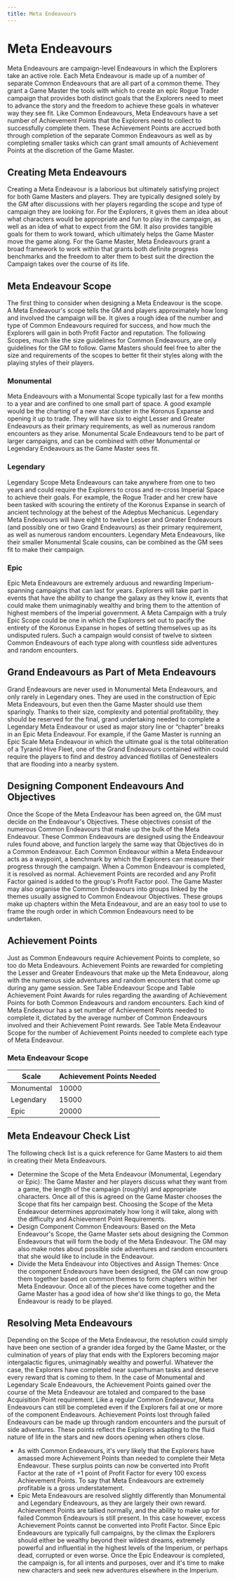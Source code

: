 ```yaml
---
title: Meta Endeavours
---
```

# Meta Endeavours 

Meta Endeavours are campaign\-level Endeavours in which the Explorers take an active role\. Each Meta Endeavour is made up of a number of separate Common Endeavours that are all part of a common theme\. They grant a Game Master the tools with which to create an epic Rogue Trader campaign that provides both distinct goals that the Explorers need to meet to advance the story and the freedom to achieve these goals in whatever way they see fit\. Like Common Endeavours, Meta Endeavours have a set number of Achievement Points that the Explorers need to collect to successfully complete them\. These Achievement Points are accrued both through completion of the separate Common Endeavours as well as by completing smaller tasks which can grant small amounts of Achievement Points at the discretion of the Game Master\. 

## Creating Meta Endeavours

Creating a Meta Endeavour is a laborious but ultimately satisfying project for both Game Masters and players\. They are typically designed solely by the GM after discussions with her players regarding the scope and type of campaign they are looking for\. For the Explorers, it gives them an idea about what characters would be appropriate and fun to play in the campaign, as well as an idea of what to expect from the GM\. It also provides tangible goals for them to work toward, which ultimately helps the Game Master move the game along\. For the Game Master, Meta Endeavours grant a broad framework to work within that grants both definite progress benchmarks and the freedom to alter them to best suit the direction the Campaign takes over the course of its life\. 

## Meta Endeavour Scope

The first thing to consider when designing a Meta Endeavour is the scope\. A Meta Endeavour's scope tells the GM and players approximately how long and involved the campaign will be\. It gives a rough idea of the number and type of Common Endeavours required for success, and how much the Explorers will gain in both Profit Factor and reputation\. The following Scopes, much like the size guidelines for Common Endeavours, are only guidelines for the GM to follow\. Game Masters should feel free to alter the size and requirements of the scopes to better fit their styles along with the playing styles of their players\. 

### Monumental

Meta Endeavours with a Monumental Scope typically last for a few months to a year and are confined to one small part of space\. A good example would be the charting of a new star cluster in the Koronus Expanse and opening it up to trade\. They will have six to eight Lesser and Greater Endeavours as their primary requirements, as well as numerous random encounters as they arise\. Monumental Scale Endeavours tend to be part of larger campaigns, and can be combined with other Monumental or Legendary Endeavours as the Game Master sees fit\. 

### Legendary

Legendary Scope Meta Endeavours can take anywhere from one to two years and could require the Explorers to cross and re\-cross Imperial Space to achieve their goals\. For example, the Rogue Trader and her crew have been tasked with scouring the entirety of the Koronus Expanse in search of ancient technology at the behest of the Adeptus Mechanicus\. Legendary Meta Endeavours will have eight to twelve Lesser and Greater Endeavours \(and possibly one or two Grand Endeavours\) as their primary requirement, as well as numerous random encounters\. Legendary Meta Endeavours, like their smaller Monumental Scale cousins, can be combined as the GM sees fit to make their campaign\. 

### Epic

Epic Meta Endeavours are extremely arduous and rewarding Imperium\-spanning campaigns that can last for years\. Explorers will take part in events that have the ability to change the galaxy as they know it, events that could make them unimaginably wealthy and bring them to the attention of highest members of the Imperial government\. A Meta Campaign with a truly Epic Scope could be one in which the Explorers set out to pacify the entirety of the Koronus Expanse in hopes of setting themselves up as its undisputed rulers\. Such a campaign would consist of twelve to sixteen Common Endeavours of each type along with countless side adventures and random encounters\. 

## Grand Endeavours as Part of Meta Endeavours 

Grand Endeavours are never used in Monumental Meta Endeavours, and only rarely in Legendary ones\. They are used in the construction of Epic Meta Endeavours, but even then the Game Master should use them sparingly\. Thanks to their size, complexity and potential profitability, they should be reserved for the final, grand undertaking needed to complete a Legendary Meta Endeavour or used as major story line or “chapter” breaks in an Epic Meta Endeavour\. For example, if the Game Master is running an Epic Scale Meta Endeavour in which the ultimate goal is the total obliteration of a Tyranid Hive Fleet, one of the Grand Endeavours contained within could require the players to find and destroy advanced flotillas of Genestealers that are flooding into a nearby system\.

## Designing Component Endeavours And Objectives 

Once the Scope of the Meta Endeavour has been agreed on, the GM must decide on the Endeavour's Objectives\. These objectives consist of the numerous Common Endeavours that make up the bulk of the Meta Endeavour\. These Common Endeavours are designed using the Endeavour rules found above, and function largely the same way that Objectives do in a Common Endeavour\. Each Common Endeavour within a Meta Endeavour acts as a waypoint, a benchmark by which the Explorers can measure their progress through the campaign\. When a Common Endeavour is completed, it is resolved as normal\. Achievement Points are recorded and any Profit Factor gained is added to the group's Profit Factor pool\. The Game Master may also organise the Common Endeavours into groups linked by the themes usually assigned to Common Endeavour Objectives\. These groups make up chapters within the Meta Endeavour, and are an easy tool to use to frame the rough order in which Common Endeavours need to be undertaken\. 

## Achievement Points 

Just as Common Endeavours require Achievement Points to complete, so too do Meta Endeavours\. Achievement Points are rewarded for completing the Lesser and Greater Endeavours that make up the Meta Endeavour, along with the numerous side adventures and random encounters that come up during any game session\. See Table Endeavour Scope and Table Achievement Point Awards for rules regarding the awarding of Achievement Points for both Common Endeavours and random encounters\. Each kind of Meta Endeavour has a set number of Achievement Points needed to complete it, dictated by the average number of Common Endeavours involved and their Achievement Point rewards\. See Table Meta Endeavour Scope for the number of Achievement Points needed to complete each type of Meta Endeavour\. 

### Meta Endeavour Scope
__Scale__|__Achievement Points Needed__
---|---
Monumental|10000
Legendary|15000
Epic|20000

## Meta Endeavour Check List 

The following check list is a quick reference for Game Masters to aid them in creating their Meta Endeavours\. 

- Determine the Scope of the Meta Endeavour \(Monumental, Legendary or Epic\): The Game Master and her players discuss what they want from a game, the length of the campaign \(roughly\) and appropriate characters\. Once all of this is agreed on the Game Master chooses the Scope that fits her campaign best\. Choosing the Scope of the Meta Endeavour determines approximately how long it will take, along with the difficulty and Achievement Point Requirements\. 
- Design Component Common Endeavours: Based on the Meta Endeavour's Scope, the Game Master sets about designing the Common Endeavours that will form the body of the Meta Endeavour\. The GM may also make notes about possible side adventures and random encounters that she would like to include in the Endeavour\. 
- Divide the Meta Endeavour into Objectives and Assign Themes: Once the component Endeavours have been designed, the GM can now group them together based on common themes to form chapters within her Meta Endeavour\. Once all of the pieces have come together and the Game Master has a good idea of how she'd like things to go, the Meta Endeavour is ready to be played\. 

## Resolving Meta Endeavours 

Depending on the Scope of the Meta Endeavour, the resolution could simply have been one section of a grander idea forged by the Game Master, or the culmination of years of play that ends with the Explorers becoming major intergalactic figures, unimaginably wealthy and powerful\. Whatever the case, the Explorers have completed near superhuman tasks and deserve every reward that is coming to them\. In the case of Monumental and Legendary Scale Endeavours, the Achievement Points gained over the course of the Meta Endeavour are totaled and compared to the base Acquisition Point requirement\. Like a regular Common Endeavour, Meta Endeavours can still be completed even if the Explorers fail at one or more of the component Endeavours\. Achievement Points lost through failed Endeavours can be made up through random encounters and the pursuit of side adventures\. These points reflect the Explorers adapting to the fluid nature of life in the stars and new doors opening when others close\. 

- As with Common Endeavours, it's very likely that the Explorers have amassed more Achievement Points than needed to complete their Meta Endeavour\. These surplus points can now be converted into Profit Factor at the rate of \+1 point of Profit Factor for every 100 excess Achievement Points\. To say that Meta Endeavours are extremely profitable is a gross understatement\. 
- Epic Meta Endeavours are resolved slightly differently than Monumental and Legendary Endeavours, as they are largely their own reward\. Achievement Points are tallied normally, and the ability to make up for failed Common Endeavours is still present\. In this case however, excess Achievement Points cannot be converted into Profit Factor\. Since Epic Endeavours are typically full campaigns, by the climax the Explorers should either be wealthy beyond their wildest dreams, extremely powerful and influential in the highest levels of the Imperium, or perhaps dead, corrupted or even worse\. Once the Epic Endeavour is completed, the campaign is, for all intents and purposes, over and it's time to make new characters and seek new adventures elsewhere in the Imperium\.
